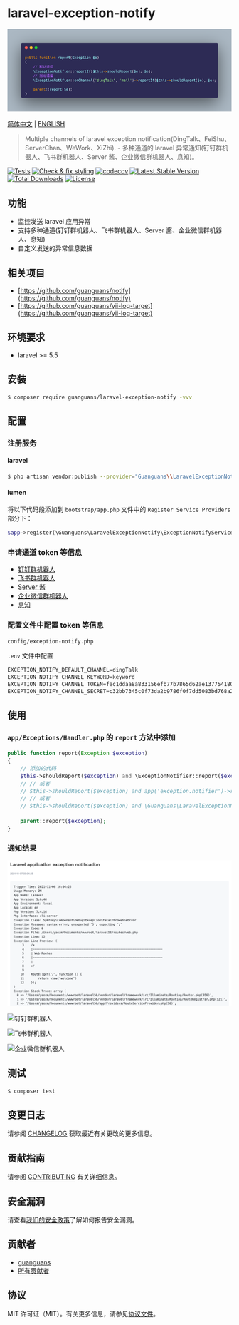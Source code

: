 # laravel-exception-notify

![usage](docs/usage.png)

[简体中文](README.md) | [ENGLISH](README-EN.md)

> Multiple channels of laravel exception notification(DingTalk、FeiShu、ServerChan、WeWork、XiZhi). - 多种通道的 laravel 异常通知(钉钉群机器人、飞书群机器人、Server 酱、企业微信群机器人、息知)。

[![Tests](https://github.com/guanguans/laravel-exception-notify/workflows/Tests/badge.svg)](https://github.com/guanguans/laravel-exception-notify/actions)
[![Check & fix styling](https://github.com/guanguans/laravel-exception-notify/workflows/Check%20&%20fix%20styling/badge.svg)](https://github.com/guanguans/laravel-exception-notify/actions)
[![codecov](https://codecov.io/gh/guanguans/laravel-exception-notify/branch/main/graph/badge.svg?token=URGFAWS6S4)](https://codecov.io/gh/guanguans/laravel-exception-notify)
[![Latest Stable Version](https://poser.pugx.org/guanguans/laravel-exception-notify/v)](//packagist.org/packages/guanguans/laravel-exception-notify)
[![Total Downloads](https://poser.pugx.org/guanguans/laravel-exception-notify/downloads)](//packagist.org/packages/guanguans/laravel-exception-notify)
[![License](https://poser.pugx.org/guanguans/laravel-exception-notify/license)](//packagist.org/packages/guanguans/laravel-exception-notify)

## 功能

* 监控发送 laravel 应用异常
* 支持多种通道(钉钉群机器人、飞书群机器人、Server 酱、企业微信群机器人、息知)
* 自定义发送的异常信息数据

## 相关项目

* [https://github.com/guanguans/notify](https://github.com/guanguans/notify)
* [https://github.com/guanguans/yii-log-target](https://github.com/guanguans/yii-log-target)

## 环境要求

* laravel >= 5.5

## 安装

```bash
$ composer require guanguans/laravel-exception-notify -vvv
```

## 配置

### 注册服务

#### laravel

```bash
$ php artisan vendor:publish --provider="Guanguans\\LaravelExceptionNotify\\ExceptionNotifyServiceProvider"
```

#### lumen

将以下代码段添加到 `bootstrap/app.php` 文件中的 `Register Service Providers` 部分下：

```php
$app->register(\Guanguans\LaravelExceptionNotify\ExceptionNotifyServiceProvider::class);
```

### 申请通道 token 等信息

* [钉钉群机器人](https://developers.dingtalk.com/document/app/custom-robot-access)
* [飞书群机器人](https://www.feishu.cn/hc/zh-CN/articles/360024984973)
* [Server 酱](https://sct.ftqq.com)
* [企业微信群机器人](https://work.weixin.qq.com/help?doc_id=13376)
* [息知](https://xz.qqoq.net/#/index)

### 配置文件中配置 token 等信息

`config/exception-notify.php`

`.env` 文件中配置

```dotenv
EXCEPTION_NOTIFY_DEFAULT_CHANNEL=dingTalk
EXCEPTION_NOTIFY_CHANNEL_KEYWORD=keyword
EXCEPTION_NOTIFY_CHANNEL_TOKEN=fec1ddaa8a833156efb77b7865d62ae13775418030d94d05da08bfca73eeb
EXCEPTION_NOTIFY_CHANNEL_SECRET=c32bb7345c0f73da2b9786f0f7dd5083bd768a29b82e6d460149d730eee51730
```

## 使用

### `app/Exceptions/Handler.php` 的 `report` 方法中添加

```php
public function report(Exception $exception)
{
    // 添加的代码
    $this->shouldReport($exception) and \ExceptionNotifier::report($exception);
    // // 或者
    // $this->shouldReport($exception) and app('exception.notifier')->report($exception);
    // // 或者
    // $this->shouldReport($exception) and \Guanguans\LaravelExceptionNotify\Facades\Notifier::report($exception);

    parent::report($exception);
}
```

### 通知结果

![息知](docs/xiZhi.png)

![钉钉群机器人](docs/dingTalk.png)

![飞书群机器人](docs/feiShu.png)

![企业微信群机器人](docs/weWork.png)

## 测试

```bash
$ composer test
```

## 变更日志

请参阅 [CHANGELOG](CHANGELOG.md) 获取最近有关更改的更多信息。

## 贡献指南

请参阅 [CONTRIBUTING](.github/CONTRIBUTING.md) 有关详细信息。

## 安全漏洞

请查看[我们的安全政策](../../security/policy)了解如何报告安全漏洞。

## 贡献者

* [guanguans](https://github.com/guanguans)
* [所有贡献者](../../contributors)

## 协议

MIT 许可证（MIT）。有关更多信息，请参见[协议文件](LICENSE)。
